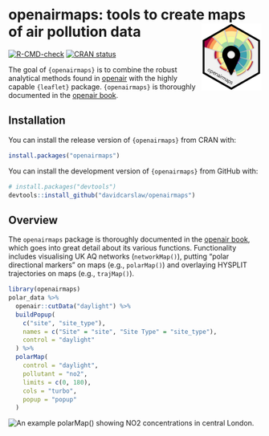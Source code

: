 
<!-- README.md is generated from README.Rmd. Please edit that file -->

# openairmaps: tools to create maps of air pollution data <img src="man/figures/logo.png" align="right" height="134" />

<!-- badges: start -->

[![R-CMD-check](https://github.com/davidcarslaw/openairmaps/actions/workflows/R-CMD-check.yaml/badge.svg)](https://github.com/davidcarslaw/openairmaps/actions/workflows/R-CMD-check.yaml)
[![CRAN
status](https://www.r-pkg.org/badges/version/openairmaps)](https://CRAN.R-project.org/package=openairmaps)
<!-- badges: end -->

The goal of `{openairmaps}` is to combine the robust analytical methods
found in [openair](https://davidcarslaw.github.io/openair/) with the
highly capable `{leaflet}` package. `{openairmaps}` is thoroughly
documented in the [openair
book](https://bookdown.org/david_carslaw/openair/appendix-openairmaps.html).

## Installation

You can install the release version of `{openairmaps}` from CRAN with:

``` r
install.packages("openairmaps")
```

You can install the development version of `{openairmaps}` from GitHub
with:

``` r
# install.packages("devtools")
devtools::install_github("davidcarslaw/openairmaps")
```

## Overview

The `openairmaps` package is thoroughly documented in the [openair
book](https://bookdown.org/david_carslaw/openair/maps-overview.html),
which goes into great detail about its various functions. Functionality
includes visualising UK AQ networks (`networkMap()`), putting “polar
directional markers” on maps (e.g., `polarMap()`) and overlaying HYSPLIT
trajectories on maps (e.g., `trajMap()`).

``` r
library(openairmaps)
polar_data %>%
  openair::cutData("daylight") %>%
  buildPopup(
    c("site", "site_type"),
    names = c("Site" = "site", "Site Type" = "site_type"),
    control = "daylight"
  ) %>%
  polarMap(
    control = "daylight",
    pollutant = "no2",
    limits = c(0, 180),
    cols = "turbo",
    popup = "popup"
  )
```

![An example `polarMap()` showing NO2 concentrations in central
London.](man/figures/README-examplemap.png)
